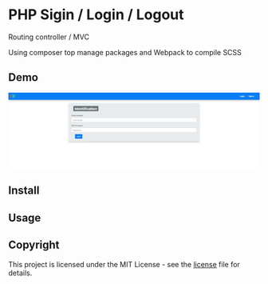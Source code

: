 # PHP Sigin / Login / Logout

Routing controller / MVC

Using composer top manage packages and Webpack to compile SCSS

## Demo

<img src="demo.gif">


## Install


## Usage


## Copyright

This project is licensed under the MIT License - see the [license](LICENSE) file for details.